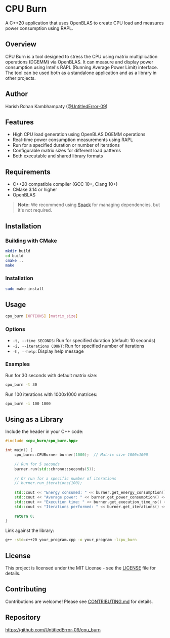 # CPU Burn

A C++20 application that uses OpenBLAS to create CPU load and measures power consumption using RAPL.

## Overview

CPU Burn is a tool designed to stress the CPU using matrix multiplication operations (DGEMM) via OpenBLAS. It can measure and display power consumption using Intel's RAPL (Running Average Power Limit) interface. The tool can be used both as a standalone application and as a library in other projects.

## Author

Harish Rohan Kambhampaty ([@UntitledError-09](https://github.com/UntitledError-09))

## Features

- High CPU load generation using OpenBLAS DGEMM operations
- Real-time power consumption measurements using RAPL
- Run for a specified duration or number of iterations
- Configurable matrix sizes for different load patterns
- Both executable and shared library formats

## Requirements

- C++20 compatible compiler (GCC 10+, Clang 10+)
- CMake 3.14 or higher
- OpenBLAS

> **Note:** We recommend using [Spack](https://spack.io/) for managing dependencies, but it's not required.

## Installation

### Building with CMake

```bash
mkdir build
cd build
cmake ..
make
```

### Installation

```bash
sudo make install
```

## Usage

```bash
cpu_burn [OPTIONS] [matrix_size]
```

### Options

- `-t, --time SECONDS`: Run for specified duration (default: 10 seconds)
- `-i, --iterations COUNT`: Run for specified number of iterations
- `-h, --help`: Display help message

### Examples

Run for 30 seconds with default matrix size:
```bash
cpu_burn -t 30
```

Run 100 iterations with 1000x1000 matrices:
```bash
cpu_burn -i 100 1000
```

## Using as a Library

Include the header in your C++ code:

```cpp
#include <cpu_burn/cpu_burn.hpp>

int main() {
    cpu_burn::CPUBurner burner(1000);  // Matrix size 1000x1000
    
    // Run for 5 seconds
    burner.run(std::chrono::seconds(5));
    
    // Or run for a specific number of iterations
    // burner.run_iterations(100);
    
    std::cout << "Energy consumed: " << burner.get_energy_consumption() << " J\n";
    std::cout << "Average power: " << burner.get_power_consumption() << " W\n";
    std::cout << "Execution time: " << burner.get_execution_time_ns() << " ns\n";
    std::cout << "Iterations performed: " << burner.get_iterations() << "\n";
    
    return 0;
}
```

Link against the library:

```bash
g++ -std=c++20 your_program.cpp -o your_program -lcpu_burn
```

## License

This project is licensed under the MIT License - see the [LICENSE](LICENSE) file for details.

## Contributing

Contributions are welcome! Please see [CONTRIBUTING.md](CONTRIBUTING.md) for details.

## Repository

https://github.com/UntitledError-09/cpu_burn
